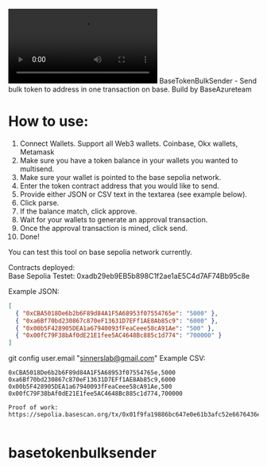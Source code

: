 ![Demo](demo.mp4)
BaseTokenBulkSender - Send bulk token to address in one transaction on base. 
Build by BaseAzureteam

# How to use:

1. Connect Wallets. Support all Web3 wallets. Coinbase, Okx wallets, Metamask
2. Make sure you have a token balance in your wallets you wanted to multisend.
3. Make sure your wallet is pointed to the base sepolia network. 
4. Enter the token contract address that you would like to send.
5. Provide either JSON or CSV text in the textarea (see example below).
6. Click parse.
7. If the balance match, click approve.
8. Wait for your wallets to generate an approval transaction.
9. Once the approval transaction is mined, click send. 
10. Done!

You can test this tool on base sepolia network currently.

Contracts deployed:  
Base Sepolia Testet: 0xadb29eb9EB5b898C1f2ae1aE5C4d7AF74Bb95c8e

Example JSON:

```json
[
  { "0xCBA5018De6b2b6F89d84A1F5A68953f07554765e": "5000" },
  { "0xa6Bf70bd230867c870eF13631D7EFf1AE8Ab85c9": "6000" },
  { "0x00b5F428905DEA1a67940093fFeaCeee58cA91Ae": "500" },
  { "0x00fC79F38bAf0dE21E1fee5AC4648Bc885c1d774": "700000" }
]
```
git config user.email "sinnerslab@gmail.com" 
Example CSV:

```csv
0xCBA5018De6b2b6F89d84A1F5A68953f07554765e,5000
0xa6Bf70bd230867c870eF13631D7EFf1AE8Ab85c9,6000
0x00b5F428905DEA1a67940093fFeaCeee58cA91Ae,500
0x00fC79F38bAf0dE21E1fee5AC4648Bc885c1d774,700000
```

```
Proof of work:
https://sepolia.basescan.org/tx/0x01f9fa19886bc647e0e61b3afc52e6676436e4f85fc5e0757c51f71c5854adac


``` 

# basetokenbulksender
